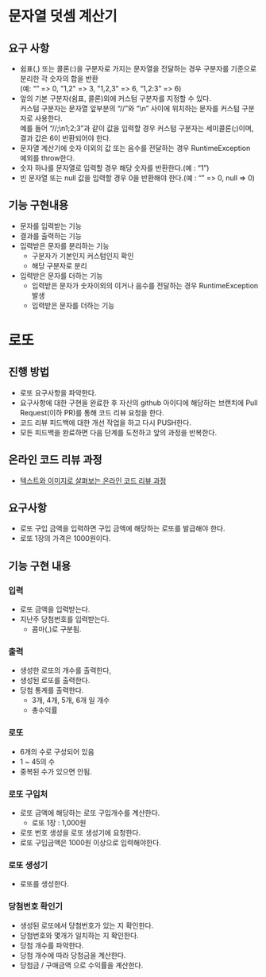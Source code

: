 # 문자열 덧셈 계산기
## 요구 사항
* 쉼표(,) 또는 콜론(:)을 구분자로 가지는 문자열을 전달하는 경우 구분자를 기준으로 분리한 각 숫자의 합을 반환   
(예: “” => 0, "1,2" => 3, "1,2,3" => 6, “1,2:3” => 6)
* 앞의 기본 구분자(쉼표, 콜론)외에 커스텀 구분자를 지정할 수 있다.   
커스텀 구분자는 문자열 앞부분의 “//”와 “\n” 사이에 위치하는 문자를 커스텀 구분자로 사용한다.   
예를 들어 “//;\n1;2;3”과 같이 값을 입력할 경우 커스텀 구분자는 세미콜론(;)이며, 결과 값은 6이 반환되어야 한다.
* 문자열 계산기에 숫자 이외의 값 또는 음수를 전달하는 경우 RuntimeException 예외를 throw한다.
* 숫자 하나를 문자열로 입력할 경우 해당 숫자를 반환한다.(예 : “1”)
* 빈 문자열 또는 null 값을 입력할 경우 0을 반환해야 한다.(예 : “” => 0, null => 0)

## 기능 구현내용
* 문자를 입력받는 기능
* 결과를 출력하는 기능
* 입력받은 문자를 분리하는 기능
    * 구분자가 기본인지 커스텀인지 확인
    * 해당 구분자로 분리
* 입력받은 문자를 더하는 기능
    * 입력받은 문자가 숫자이외의 이거나 음수를 전달하는 경우 RuntimeException 발생
    * 입력받은 문자를 더하는 기능

# 로또
## 진행 방법
* 로또 요구사항을 파악한다.
* 요구사항에 대한 구현을 완료한 후 자신의 github 아이디에 해당하는 브랜치에 Pull Request(이하 PR)를 통해 코드 리뷰 요청을 한다.
* 코드 리뷰 피드백에 대한 개선 작업을 하고 다시 PUSH한다.
* 모든 피드백을 완료하면 다음 단계를 도전하고 앞의 과정을 반복한다.

## 온라인 코드 리뷰 과정
* [텍스트와 이미지로 살펴보는 온라인 코드 리뷰 과정](https://github.com/next-step/nextstep-docs/tree/master/codereview)

## 요구사항
* 로또 구입 금액을 입력하면 구입 금액에 해당하는 로또를 발급해야 한다.
* 로또 1장의 가격은 1000원이다.

## 기능 구현 내용
### 입력
* 로또 금액을 입력받는다.
* 지난주 당첨번호를 입력받는다.
    * 콤마(,)로 구분됨.

### 출력
* 생성한 로또의 개수를 출력한다,
* 생성된 로또를 출력한다.
* 당첨 통계를 출력한다.
    * 3개, 4개, 5개, 6개 일 개수
    * 총수익률

### 로또
* 6개의 수로 구성되어 있음
* 1 ~ 45의 수
* 중복된 수가 있으면 안됨.

### 로또 구입처
* 로또 금액에 해당하는 로또 구입개수를 계산한다.
    * 로또 1장 : 1,000원
* 로또 번호 생성을 로또 생성기에 요청한다.
* 로또 구입금액은 1000원 이상으로 입력해야한다.

### 로또 생성기
* 로또를 생성한다.

### 당첨번호 확인기
* 생성된 로또에서 당첨번호가 있는 지 확인한다.
* 당첨번호와 몇개가 일치하는 지 확인한다.
* 당첨 개수를 파악한다.
* 당첨 개수에 따라 당첨금을 계산한다.
* 당첨금 / 구매금액 으로 수익률을 계산한다.
